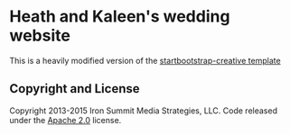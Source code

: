 # Heath and Kaleen's wedding website

This is a heavily modified version of the [startbootstrap-creative template](https://github.com/IronSummitMedia/startbootstrap-creative)

## Copyright and License

Copyright 2013-2015 Iron Summit Media Strategies, LLC. Code released under the [Apache 2.0](https://github.com/IronSummitMedia/startbootstrap-creative/blob/gh-pages/LICENSE) license.